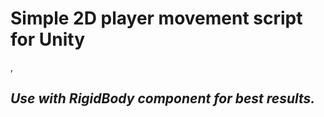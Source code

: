 <h1>Simple 2D player movement script for Unity</h1>,
<h2><i>Use with RigidBody component for best results.</i><h2>
